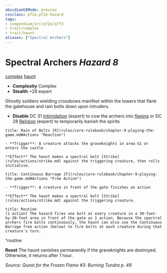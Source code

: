 ```yaml
---
obsidianUIMode: preview
cssclass: pf2e,pf2e-hazard
tags:
- compendium/src/pf2e/qff3
- trait/complex
- trait/haunt
aliases: ["Spectral Archers"]
---
```

# Spectral Archers *Hazard 8*  
[complex](rules/traits/complex.md)  [haunt](rules/traits/haunt.md)  

- **Complexity** Complex
- **Stealth** +28 expert  

Ghostly soldiers wielding crossbows manifest within the towers that flank the gatehouse and rain bolts down upon intruders.

- **Disable** DC 31 [Intimidation](compendium/skills.md#Intimidation) (expert) to cow the archers into [fleeing](rules/conditions.md#Fleeing) or DC 28 [Religion](compendium/skills.md#Religion) (expert) to temporarily banish the spirits  
     
```ad-embed-ability
title: Rain of Bolts [R](rules/core-rulebook/chapter-9-playing-the-game.md#Actions "Reaction")

- **Trigger**: A creature attacks the graveknights in area G1 or enters the castle

**Effect** The haunt makes a spectral bolt [Strike](rules/actions/strike.md) against the triggering creature, then rolls initiative.
```
```ad-embed-ability
title: Continuous Barrage [F](rules/core-rulebook/chapter-9-playing-the-game.md#Actions "Free Action")

- **Trigger**: A creature in front of the gate finishes an action

**Effect** The haunt makes a spectral bolt [Strike](rules/actions/strike.md) against the triggering creature.
```

```ad-pf2-summary
title: Routine
(1 action) The hazard fires one bolt at every creature in a 30-foot-by-30-foot area in front of the gate as 1 action. Because the spectral archers fire bolts continuously, the haunt can also use the Continuous Barrage free action (below) to fire bolts at each creature during that creature's turn.
```
^routine

**Reset** The haunt vanishes permanently if the graveknights are destroyed. Otherwise, it returns after 1 hour.  

*Source: Quest for the Frozen Flame #3: Burning Tundra p. 49*